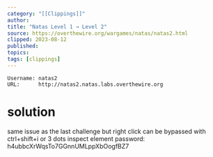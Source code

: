 ```yaml
---
category: "[[Clippings]]"
author: 
title: "Natas Level 1 → Level 2"
source: https://overthewire.org/wargames/natas/natas2.html
clipped: 2023-08-12
published: 
topics: 
tags: [clippings]
---
```


```
Username: natas2
URL:      http://natas2.natas.labs.overthewire.org
```

# solution
same issue as the last challenge but right click can be bypassed with ctrl+shift+i or 3 dots inspect element
password: h4ubbcXrWqsTo7GGnnUMLppXbOogfBZ7




